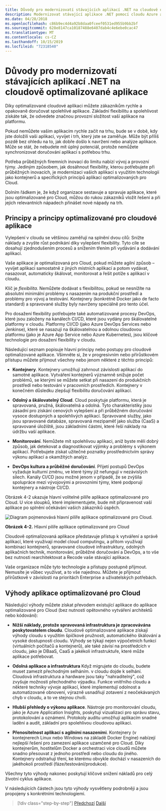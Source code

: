 ```yaml
---
title: Důvody pro modernizovatí stávajících aplikací .NET na cloudově optimalizované aplikace
description: Modernizovat stávající aplikace .NET pomocí cloudu Azure a kontejnerů Windows | Důvody pro modernizovatí stávajících aplikací .NET na cloudově optimalizované aplikace
ms.date: 04/28/2018
ms.openlocfilehash: c86b9ec4d4a92b8daa0fceef0531ed955b9bb2bf
ms.sourcegitcommit: 628e8147ca10187488e6407dab4c4e6ebe0cac47
ms.translationtype: MT
ms.contentlocale: cs-CZ
ms.lasthandoff: 10/15/2019
ms.locfileid: "72318540"
---
```

# <a name="reasons-to-modernize-existing-net-apps-to-cloud-optimized-applications"></a>Důvody pro modernizovatí stávajících aplikací .NET na cloudově optimalizované aplikace

Díky optimalizované cloudové aplikaci můžete zákazníkům rychle a opakovaně doručovat spolehlivé aplikace. Základní flexibilitu a spolehlivost získáte tak, že odvedete značnou provozní složitost vaší aplikace na platformu.

Pokud nemůžete vašim aplikacím rychle začít na trhu, bude se v době, kdy jste doložili vaši aplikaci, vyvíjet i trh, který jste se zaměřuje. Může být příliš pozdě bez ohledu na to, jak dobře došlo k navržení nebo analýze aplikace. Může se stát, že nebudete mít úplný potenciál, protože nemůžete synchronizovat doručování aplikací s potřebou trhu.

Potřeba průběžných firemních inovací do limitu nabízí vývoj a provozní týmy. Jediným způsobem, jak dosáhnout flexibility, kterou potřebujete při průběžných inovacích, je modernizaci vašich aplikací s využitím technologií jako kontejnerů a specifických principů aplikací optimalizovaných pro Cloud.

Dolním řádkem je, že když organizace sestavuje a spravuje aplikace, které jsou optimalizované pro Cloud, můžou do rukou zákazníků vložit řešení a při jejich relevantních nápadech přinášet nové nápady na trh.

## <a name="cloud-optimized-application-principles-and-tenets"></a>Principy a principy optimalizované pro cloudové aplikace 

Vylepšení v cloudu se většinou zaměřují na splnění dvou cílů: Snižte náklady a zvyšte růst podnikání díky vylepšení flexibility. Tyto cíle se dosahují zjednodušením procesů a snížením třením při vydávání a dodávání aplikací.

Vaše aplikace je optimalizovaná pro Cloud, pokud můžete agilní způsob – vyvíjet aplikaci samostatně z jiných místních aplikací a potom vydávat, nasazovat, automaticky škálovat, monitorovat a řešit potíže s aplikací v cloudu.

Klíč je *flexibilita*. Nemůžete dodávat s flexibilitou, pokud se nesnížíte na absolutní minimální problémy s nasazením na produkční prostředí a problémy pro vývoj a testování. Kontejnery (konkrétně Docker jako de facto standard) a spravované služby byly navrženy speciálně pro tento účel.

Pro dosažení flexibility potřebujete také automatizované procesy DevOps, které jsou založeny na kanálech CI/CD, které jsou vydány pro škálovatelné platformy v cloudu. Platformy CI/CD (jako Azure DevOps Services nebo Jenkinse), které se nasazují na škálovatelnou a odolnou cloudovou platformu (jako je Azure App Service nebo Azure Kubernetes), jsou klíčové technologie pro dosažení flexibility v cloudu.

Následující seznam popisuje hlavní principy nebo postupy pro cloudově optimalizované aplikace. Všimněte si, že v progresivním nebo přírůstkovém přístupu můžete přijmout všechny nebo jenom některé z těchto principů:

- **Kontejnery**. Kontejnery umožňují zahrnout závislosti aplikací do samotné aplikace. Vytváření kontejnerů významně snižuje počet problémů, se kterými se můžete setkat při nasazení do produkčních prostředí nebo testování v pracovních prostředích. Kontejnery v konečném důsledku zlepšují flexibilitu doručování aplikací.

- **Odolný a škálovatelný Cloud**. Cloud poskytuje platformu, která je spravovaná, pružná, škálovatelná a odolná. Tyto charakteristiky jsou zásadní pro získání cenových vylepšení a při průběžném doručování vysoce dostupných a spolehlivých aplikací. Spravované služby, jako jsou spravované databáze, spravovaná mezipaměť jako služba (CaaS) a spravované úložiště, jsou základními částmi, které řeší náklady na údržbu vaší aplikace.

- **Monitorování**. Nemůžete mít spolehlivou aplikaci, aniž byste měli dobrý způsob, jak detekovat a diagnostikovat výjimky a problémy s výkonem aplikací. Potřebujete získat užitečné poznatky prostřednictvím správy výkonu aplikací a okamžitých analýz.

- **DevOps kultura a průběžné doručování**. Přijetí postupů DevOps vyžaduje kulturní změnu, ve které týmy již nefungují v nezávislých silech. Kanály CI/CD jsou možné jenom v případě, že se zvýšila spolupráce mezi vývojovými a provozními týmy, které podporují kontejnery a nástroje CI/CD.

Obrázek 4-2 ukazuje hlavní volitelné pilíře aplikace optimalizované pro Cloud. U více sloupků, které implementujete, bude mít připravenost vaší aplikace po splnění očekávání vašich zákazníků úspěch.

![Diagram pojmenovává hlavní pilíře aplikace optimalizované pro Cloud.](./media/reasons-to-modernize-existing-net-apps-to-cloud-optimized-applications/main-pillars-cloud-optimized-application.png)

**Obrázek 4-2.** Hlavní pilíře aplikace optimalizované pro Cloud

Cloudově optimalizovaná aplikace představuje přístup k vytváření a správě aplikací, které využívají model cloud computingu, a přitom využívají kombinaci kontejnerů, spravované cloudové infrastruktury, odolných aplikačních technik, monitorování, průběžné doručování a DevOps, a to vše bez nutnosti rearchitektovat a Recode vaše stávající aplikace.

Vaše organizace může tyto technologie a přístupy postupně přijmout. Nemusíte je vůbec využívat, a to vše najednou. Můžete je přijmout přírůstkově v závislosti na prioritách Enterprise a uživatelských potřebách.

## <a name="benefits-of-a-cloud-optimized-application"></a>Výhody aplikace optimalizované pro Cloud

Následující výhody můžete získat převodem existující aplikace do aplikace optimalizované pro Cloud (bez nutnosti opětovného vytváření architektů nebo kódování):

- **Nižší náklady, protože spravovaná infrastruktura je zpracovávána poskytovatelem cloudu**. Cloudově optimalizované aplikace získají výhody cloudu s využitím špičkové pružnosti, automatického škálování a vysoké dostupnosti cloudu. Výhody se týkají nejen výpočetních funkcí (virtuálních počítačů a kontejnerů), ale také závisí na prostředcích v cloudu, jako je DBaaS, CaaS a jakékoli infrastruktuře, které může aplikace potřebovat.

- **Odolná aplikace a infrastruktura** Když migrujete do cloudu, budete muset zamezit přechodným selháním. v cloudu dojde k selhání. Cloudová infrastruktura a hardware jsou taky "nahraditelný", což zvyšuje možnosti přechodného výpadku. Funkce vnitřního cloudu a některé techniky vývoje aplikací, které implementují odolnost a automatizované obnovení, výrazně usnadňují zotavení z neočekávaných chyb v cloudu, a to ve stejnou chvíli.

- **Hlubší přehledy o výkonu aplikace**. Nástroje pro monitorování cloudu, jako je Azure Application Insights, poskytují vizualizaci pro správu stavu, protokolování a oznámení. Protokoly auditu umožňují aplikacím snadné ladění a audit, základní pro spolehlivou cloudovou aplikaci.

- **Přenositelnost aplikací s agilními nasazeními**. Kontejnery (v kontejnerech Linux nebo Windows na základě Docker Engine) nabízejí nejlepší řešení pro zamezení aplikace uzamčené pro Cloud. Díky kontejnerům, hostitelům Docker a orchestraci více cloudů můžete snadno přesouvat z jednoho prostředí nebo cloudu do jiného. Kontejnery odstraňují tření, ke kterému obvykle dochází v nasazeních do jakéhokoli prostředí (fáze/testování/produkce).

Všechny tyto výhody nakonec poskytují klíčové snížení nákladů pro celý životní cyklus aplikace.

V následujících částech jsou tyto výhody vysvětleny podrobněji a jsou propojeny s konkrétními technologiemi.

>[!div class="step-by-step"]
>[Předchozí](index.md)
>[Další](microsoft-technologies-in-cloud-optimized-applications.md)
